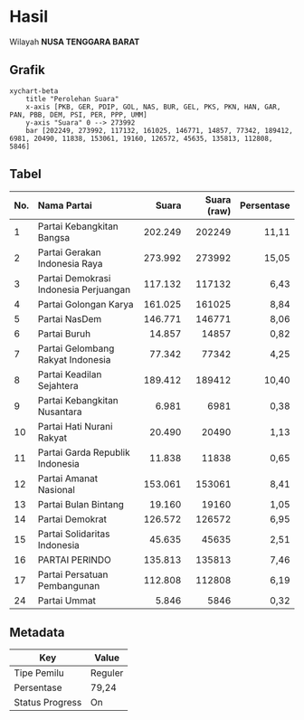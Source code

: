 # Hasil

Wilayah **NUSA TENGGARA BARAT**

## Grafik

```mermaid
xychart-beta
    title "Perolehan Suara"
    x-axis [PKB, GER, PDIP, GOL, NAS, BUR, GEL, PKS, PKN, HAN, GAR, PAN, PBB, DEM, PSI, PER, PPP, UMM]
    y-axis "Suara" 0 --> 273992
    bar [202249, 273992, 117132, 161025, 146771, 14857, 77342, 189412, 6981, 20490, 11838, 153061, 19160, 126572, 45635, 135813, 112808, 5846]
```

## Tabel

| No. | Nama Partai                           | Suara   | Suara (raw) | Persentase |
|:--- |:------------------------------------- | -------:| -----------:| ----------:|
| 1   | Partai Kebangkitan Bangsa             | 202.249 | 202249      | 11,11      |
| 2   | Partai Gerakan Indonesia Raya         | 273.992 | 273992      | 15,05      |
| 3   | Partai Demokrasi Indonesia Perjuangan | 117.132 | 117132      | 6,43       |
| 4   | Partai Golongan Karya                 | 161.025 | 161025      | 8,84       |
| 5   | Partai NasDem                         | 146.771 | 146771      | 8,06       |
| 6   | Partai Buruh                          | 14.857  | 14857       | 0,82       |
| 7   | Partai Gelombang Rakyat Indonesia     | 77.342  | 77342       | 4,25       |
| 8   | Partai Keadilan Sejahtera             | 189.412 | 189412      | 10,40      |
| 9   | Partai Kebangkitan Nusantara          | 6.981   | 6981        | 0,38       |
| 10  | Partai Hati Nurani Rakyat             | 20.490  | 20490       | 1,13       |
| 11  | Partai Garda Republik Indonesia       | 11.838  | 11838       | 0,65       |
| 12  | Partai Amanat Nasional                | 153.061 | 153061      | 8,41       |
| 13  | Partai Bulan Bintang                  | 19.160  | 19160       | 1,05       |
| 14  | Partai Demokrat                       | 126.572 | 126572      | 6,95       |
| 15  | Partai Solidaritas Indonesia          | 45.635  | 45635       | 2,51       |
| 16  | PARTAI PERINDO                        | 135.813 | 135813      | 7,46       |
| 17  | Partai Persatuan Pembangunan          | 112.808 | 112808      | 6,19       |
| 24  | Partai Ummat                          | 5.846   | 5846        | 0,32       |


## Metadata

| Key             | Value   |
| --------------- | ------- |
| Tipe Pemilu     | Reguler |
| Persentase      | 79,24   |
| Status Progress | On      |



